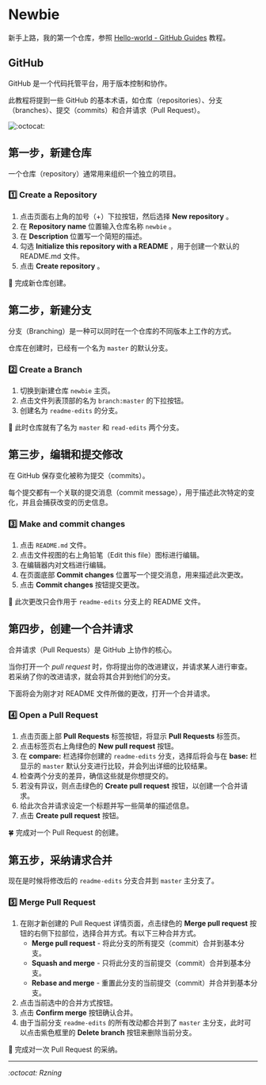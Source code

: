 # Newbie
新手上路，我的第一个仓库，参照 [Hello-world - GitHub Guides](https://guides.github.com/activities/hello-world/) 教程。


## GitHub

GitHub 是一个代码托管平台，用于版本控制和协作。

此教程将提到一些 GitHub 的基本术语，如仓库（repositories）、分支（branches）、提交（commits）和合并请求（Pull Request）。

![:octocat:](https://assets-cdn.github.com/images/icons/emoji/octocat.png)


## 第一步，新建仓库

一个仓库（repository）通常用来组织一个独立的项目。

### :one: Create a Repository

1. 点击页面右上角的加号（+）下拉按钮，然后选择 **New repository** 。
2. 在 **Repository name** 位置输入仓库名称 `newbie` 。
3. 在 **Description** 位置写一个简短的描述。
4. 勾选 **Initialize this repository with a README** ，用于创建一个默认的 README.md 文件。
5. 点击 **Create repository** 。

:candy: 完成新仓库创建。


## 第二步，新建分支

分支（Branching）是一种可以同时在一个仓库的不同版本上工作的方式。

仓库在创建时，已经有一个名为 `master` 的默认分支。

### :two: Create a Branch

1. 切换到新建仓库 `newbie` 主页。
2. 点击文件列表顶部的名为 `branch:master` 的下拉按钮。
3. 创建名为 `readme-edits` 的分支。

:cherries: 此时仓库就有了名为 `master` 和 `read-edits` 两个分支。


## 第三步，编辑和提交修改

在 GitHub 保存变化被称为提交（commits）。

每个提交都有一个关联的提交消息（commit message），用于描述此次特定的变化，并且会捕获改变的历史信息。

### :three: Make and commit changes

1. 点击 `README.md` 文件。
2. 点击文件视图的右上角铅笔（Edit this file）图标进行编辑。
3. 在编辑器内对文档进行编辑。
4. 在页面底部 **Commit changes** 位置写一个提交消息，用来描述此次更改。
5. 点击 **Commit changes** 按钮提交更改。

:dango: 此次更改只会作用于 `readme-edits` 分支上的 README 文件。


## 第四步，创建一个合并请求

合并请求（Pull Requests）是 GitHub 上协作的核心。

当你打开一个 *pull request* 时，你将提出你的改进建议，并请求某人进行审查。
若采纳了你的改进请求，就会将其合并到他们的分支。

下面将会为刚才对 README 文件所做的更改，打开一个合并请求。

### :four: Open a Pull Request

1. 点击页面上部 **Pull Requests** 标签按钮，将显示 **Pull Requests** 标签页。
2. 点击标签页右上角绿色的 **New pull request** 按钮。
3. 在 **compare:** 栏选择你创建的 `readme-edits` 分支，选择后将会与在 **base:** 栏显示的 `master` 默认分支进行比较，并会列出详细的比较结果。
4. 检查两个分支的差异，确信这些就是你想提交的。
5. 若没有异议，则点击绿色的 **Create pull request** 按钮，以创建一个合并请求。
6. 给此次合并请求设定一个标题并写一些简单的描述信息。
7. 点击 **Create pull request** 按钮。

:four_leaf_clover: 完成对一个 Pull Request 的创建。

## 第五步，采纳请求合并

现在是时候将修改后的 `readme-edits` 分支合并到 `master` 主分支了。

### :five: Merge Pull Request

1. 在刚才新创建的 Pull Request 详情页面，点击绿色的 **Merge pull request** 按钮的右侧下拉部位，选择合并方式。有以下三种合并方式。
    - **Merge pull request** - 将此分支的所有提交（commit）合并到基本分支。
    - **Squash and merge** - 只将此分支的当前提交（commit）合并到基本分支。
    - **Rebase and merge** - 重置此分支的当前提交（commit）并合并到基本分支。
2. 点击当前选中的合并方式按钮。
3. 点击 **Confirm merge** 按钮确认合并。
4. 由于当前分支 `readme-edits` 的所有改动都合并到了 `master` 主分支，此时可以点击紫色框里的 **Delete branch** 按钮来删除当前分支。

:cherry_blossom: 完成对一次 Pull Request 的采纳。


---
*:octocat: Rzning*
